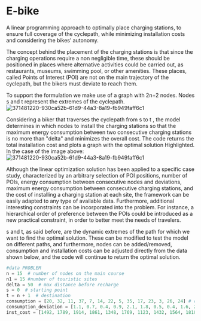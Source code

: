 # E-bike
A linear programming approach to optimally place charging stations, to ensure full coverage of the cyclepath, while minimizing installation costs and considering the bikes’ autonomy.

The concept behind the placement of the charging stations is that since the charging operations require a non negligible time, these should be positioned in places where alternative activities could be carried out, as restaurants, museums, swimming pool, or other amenities. These places, called Points of Interest (POI) are not on the main trajectory of the cyclepath, but the bikers must deviate to reach them.  

To support the formulation we make use of a graph with 2n+2 nodes. Nodes s and t represent the extremes of the cyclepath.
 ![371481220-930ca52b-61d9-44a3-8a19-fb949faff6c1](https://github.com/user-attachments/assets/be1a3e51-3d0e-451f-add1-f84cd362639b)


Considering a biker that traverses the cyclepath from s to t , the model determines in which nodes to install the charging stations so that the maximum energy consumption between two consecutive charging stations is no more than "delta" and minimizes the overall cost. The code returns the total installation cost and plots a graph with the optimal solution Highlighted.  
In the case of the image above:
![371481220-930ca52b-61d9-44a3-8a19-fb949faff6c1](https://github.com/user-attachments/assets/987feb12-8a21-40ff-8ba1-4a2032ee13bf)

Although the linear optimization solution has been applied to a specific case study, characterized by an arbitrary selection of POI positions, number of POIs, energy consumption between consecutive nodes and deviations, maximum energy consumption between consecutive charging stations, and the cost of installing a charging station at each site, the framework can be easily adapted to any type of available data. Furthermore, additional interesting constraints can be incorporated into the problem. For instance, a hierarchical order of preference between the POIs could be introduced as a new practical constraint, in order to better meet the needs of travelers.

s and t, as said before, are the dynamic extremes of the path for which we want to find the optimal solution. These can be modified to test the model on different paths, and furthermore, nodes can be added/removed, consumption and installation costs can be adjusted directly from the data shown below, and the code will continue to return the optimal solution.  
```python
#data PROBLEM 
n = 15  # number of nodes on the main course
n1 = 15 #number of touristic sites
delta = 50  # max distance before recharge
s = 0  # starting point
t = n + 1  # destination
consumption = [20, 32, 11, 37, 7, 14, 22, 5, 35, 17, 23, 3, 26, 24] # consumption (in Wh) between two consecutive location along the main course
consumption_deviation = [1.1, 0.7, 0.4, 0.9, 2.1, 1.8, 0.5, 0.4, 1.6, 2.5, 1.4, 0.8, 2.0, 1.3, 0.1] # consumption (in Wh) of the deviation
inst_cost = [1492, 1789, 1914, 1861, 1348, 1769, 1123, 1432, 1564, 1818, 1901, 1265, 1642, 1712, 1756] #cost (in €) of installation of a charging point related to the node




